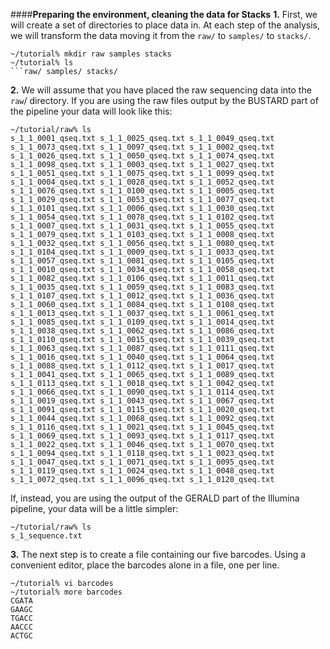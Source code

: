 ####**Preparing the environment, cleaning the data for Stacks**
**1.** First, we will create a set of directories to place data in. At each step of the analysis, we will transform the data moving it from the `raw/` to `samples/` to `stacks/`.
```
~/tutorial% mkdir raw samples stacks
~/tutorial% ls
```raw/ samples/ stacks/

```
**2.** We will assume that you have placed the raw sequencing data into the `raw`/ directory. If you are using the raw files output by the BUSTARD part of the pipeline your data will look like this: 

```
~/tutorial/raw% ls 
s_1_1_0001_qseq.txt s_1_1_0025_qseq.txt s_1_1_0049_qseq.txt s_1_1_0073_qseq.txt s_1_1_0097_qseq.txt s_1_1_0002_qseq.txt s_1_1_0026_qseq.txt s_1_1_0050_qseq.txt s_1_1_0074_qseq.txt s_1_1_0098_qseq.txt s_1_1_0003_qseq.txt s_1_1_0027_qseq.txt s_1_1_0051_qseq.txt s_1_1_0075_qseq.txt s_1_1_0099_qseq.txt s_1_1_0004_qseq.txt s_1_1_0028_qseq.txt s_1_1_0052_qseq.txt s_1_1_0076_qseq.txt s_1_1_0100_qseq.txt s_1_1_0005_qseq.txt s_1_1_0029_qseq.txt s_1_1_0053_qseq.txt s_1_1_0077_qseq.txt s_1_1_0101_qseq.txt s_1_1_0006_qseq.txt s_1_1_0030_qseq.txt s_1_1_0054_qseq.txt s_1_1_0078_qseq.txt s_1_1_0102_qseq.txt s_1_1_0007_qseq.txt s_1_1_0031_qseq.txt s_1_1_0055_qseq.txt s_1_1_0079_qseq.txt s_1_1_0103_qseq.txt s_1_1_0008_qseq.txt s_1_1_0032_qseq.txt s_1_1_0056_qseq.txt s_1_1_0080_qseq.txt s_1_1_0104_qseq.txt s_1_1_0009_qseq.txt s_1_1_0033_qseq.txt s_1_1_0057_qseq.txt s_1_1_0081_qseq.txt s_1_1_0105_qseq.txt s_1_1_0010_qseq.txt s_1_1_0034_qseq.txt s_1_1_0058_qseq.txt s_1_1_0082_qseq.txt s_1_1_0106_qseq.txt s_1_1_0011_qseq.txt s_1_1_0035_qseq.txt s_1_1_0059_qseq.txt s_1_1_0083_qseq.txt s_1_1_0107_qseq.txt s_1_1_0012_qseq.txt s_1_1_0036_qseq.txt s_1_1_0060_qseq.txt s_1_1_0084_qseq.txt s_1_1_0108_qseq.txt s_1_1_0013_qseq.txt s_1_1_0037_qseq.txt s_1_1_0061_qseq.txt s_1_1_0085_qseq.txt s_1_1_0109_qseq.txt s_1_1_0014_qseq.txt s_1_1_0038_qseq.txt s_1_1_0062_qseq.txt s_1_1_0086_qseq.txt s_1_1_0110_qseq.txt s_1_1_0015_qseq.txt s_1_1_0039_qseq.txt s_1_1_0063_qseq.txt s_1_1_0087_qseq.txt s_1_1_0111_qseq.txt s_1_1_0016_qseq.txt s_1_1_0040_qseq.txt s_1_1_0064_qseq.txt s_1_1_0088_qseq.txt s_1_1_0112_qseq.txt s_1_1_0017_qseq.txt s_1_1_0041_qseq.txt s_1_1_0065_qseq.txt s_1_1_0089_qseq.txt s_1_1_0113_qseq.txt s_1_1_0018_qseq.txt s_1_1_0042_qseq.txt s_1_1_0066_qseq.txt s_1_1_0090_qseq.txt s_1_1_0114_qseq.txt s_1_1_0019_qseq.txt s_1_1_0043_qseq.txt s_1_1_0067_qseq.txt s_1_1_0091_qseq.txt s_1_1_0115_qseq.txt s_1_1_0020_qseq.txt s_1_1_0044_qseq.txt s_1_1_0068_qseq.txt s_1_1_0092_qseq.txt s_1_1_0116_qseq.txt s_1_1_0021_qseq.txt s_1_1_0045_qseq.txt s_1_1_0069_qseq.txt s_1_1_0093_qseq.txt s_1_1_0117_qseq.txt s_1_1_0022_qseq.txt s_1_1_0046_qseq.txt s_1_1_0070_qseq.txt s_1_1_0094_qseq.txt s_1_1_0118_qseq.txt s_1_1_0023_qseq.txt s_1_1_0047_qseq.txt s_1_1_0071_qseq.txt s_1_1_0095_qseq.txt s_1_1_0119_qseq.txt s_1_1_0024_qseq.txt s_1_1_0048_qseq.txt s_1_1_0072_qseq.txt s_1_1_0096_qseq.txt s_1_1_0120_qseq.txt 
``` 
 If, instead, you are using the output of the GERALD part of the Illumina pipeline, your data will be a little simpler:
 
```
~/tutorial/raw% ls
s_1_sequence.txt
```
**3.**  The next step is to create a file containing our five barcodes. Using a convenient editor, place the barcodes alone in a file, one per line.

```
~/tutorial% vi barcodes
~/tutorial% more barcodes 
CGATA
GAAGC
TGACC
AACCC
ACTGC
```